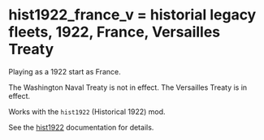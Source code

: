 # hist1922_france_v = historial legacy fleets, 1922, France, Versailles Treaty

Playing as a 1922 start as France.

The Washington Naval Treaty is not in effect.
The Versailles Treaty is  in effect.

Works with the `hist1922` (Historical 1922) mod.

See the [hist1922](hist1922.md) documentation for details.


